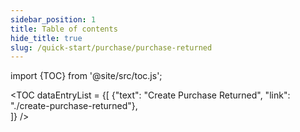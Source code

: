 ```yaml
---
sidebar_position: 1
title: Table of contents
hide_title: true
slug: /quick-start/purchase/purchase-returned 
---
```


import {TOC} from '@site/src/toc.js';

<TOC
dataEntryList = {[
{"text": "Create Purchase Returned", "link": "./create-purchase-returned"},  
]}
/>
   
 

